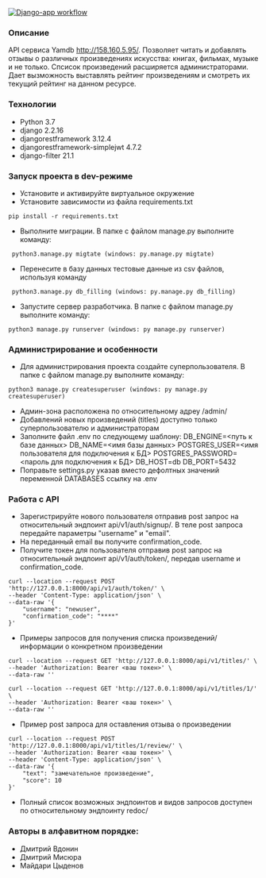 [![Django-app workflow](https://github.com/dimmisya/yamdb_final/actions/workflows/yamdb_workflow.yml/badge.svg)](https://github.com/dimmisya/yamdb_final/actions/workflows/yamdb_workflow.yml)
### Описание
API сервиса Yamdb http://158.160.5.95/. Позволяет читать и добавлять отзывы о различных произведениях искусства: книгах, фильмах, музыке и не только. Спсисок произведений расширяется администраторами. Дает вызможность выставлять рейтинг произведениям и смотреть их текущий рейтинг на данном ресурсе.
### Технологии
- Python 3.7
- django 2.2.16
- djangorestframework 3.12.4
- djangorestframework-simplejwt 4.7.2
- django-filter 21.1
### Запуск проекта в dev-режиме
- Установите и активируйте виртуальное окружение
- Установите зависимости из файла requirements.txt
```
pip install -r requirements.txt
``` 
- Выполните миграции. В папке с файлом manage.py выполните команду:
```
 python3.manage.py migtate (windows: py.manage.py migtate)
 ```
- Перенесите в базу данных тестовые данные из csv файлов, используя команду
```
 python3.manage.py db_filling (windows: py.manage.py db_filling)
 ```
- Запустите сервер разработчика. В папке с файлом manage.py выполните команду:
```
python3 manage.py runserver (windows: py manage.py runserver)
```
### Администрирование и особенности
- Для администрирования проекта создайте суперпользователя. В папке с файлом manage.py выполните команду:
```
python3 manage.py createsuperuser (windows: py manage.py createsuperuser)
```
- Админ-зона расположена по относительному адреу /admin/
- Добавлений новых произведений (titles) доступно только суперпользователю и администраторам
- Заполните файл .env по следующему шаблону:
DB_ENGINE=<путь к базе данных>
DB_NAME=<имя базы данных>
POSTGRES_USER=<имя пользователя для подключения к БД> 
POSTGRES_PASSWORD=<пароль для подключения к БД> 
DB_HOST=db 
DB_PORT=5432 
- Поправьте settings.py указав вместо дефолтных значений переменной DATABASES ссылку на .env
### Работа с API
- Зарегистрируйте нового пользователя отправив post запрос на относительный эндпоинт api/v1/auth/signup/. В теле post запроса передайте параметры "username" и "email".
- На переданный email вы получите confirmation_code.
- Получите токен для пользователя отправив post запрос на относительный эндпоинт api/v1/auth/token/, передав username и confirmation_code.
```
curl --location --request POST 'http://127.0.0.1:8000/api/v1/auth/token/' \
--header 'Content-Type: application/json' \
--data-raw '{
    "username": "newuser",
    "confirmation_code": "****"
}'
```
- Примеры запросов для получения списка произведений/информации о конкретном произведении
```
curl --location --request GET 'http://127.0.0.1:8000/api/v1/titles/' \
--header 'Authorization: Bearer <ваш токен>' \
--data-raw ''
```
```
curl --location --request GET 'http://127.0.0.1:8000/api/v1/titles/1/' \
--header 'Authorization: Bearer <ваш токен>' \
--data-raw ''
```
- Пример post запроса для оставления отзыва о произведении
```
curl --location --request POST 'http://127.0.0.1:8000/api/v1/titles/1/review/' \
--header 'Authorization: Bearer <ваш токен>' \
--header 'Content-Type: application/json' \
--data-raw '{
    "text": "замечательное произведение",
    "score": 10
}'
```
- Полный список возможных эндпоинтов и видов запросов доступен по относительному эндпоинту redoc/

### Авторы в алфавитном порядке:
- Дмитрий Вдонин
- Дмитрий Мисюра
- Майдари Цыденов
